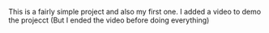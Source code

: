 This is a fairly simple project and also my first one. I added a video to demo the projecct (But I ended the video before doing everything)

